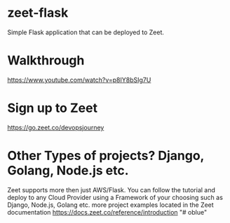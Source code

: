 # zeet-flask
Simple Flask application that can be deployed to Zeet.

# Walkthrough
https://www.youtube.com/watch?v=p8IY8bSIg7U

# Sign up to Zeet
https://go.zeet.co/devopsjourney

# Other Types of projects? Django, Golang, Node.js etc.
Zeet supports more then just AWS/Flask.  You can follow the tutorial and deploy to any Cloud Provider using a Framework of your choosing such as Django, Node.js, Golang etc.  more project examples located in the Zeet documentation https://docs.zeet.co/reference/introduction
"# oblue" 
